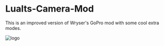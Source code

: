 # Lualts-Camera-Mod
This is an improved version of Wryser's GoPro mod with some cool extra modes.

![logo](https://github.com/LualtOfficial/Lualts-Camera-Mod/blob/234f4c4d7d5633cd2d98613cb66f52f3b0f98117/images/lcm.png)
